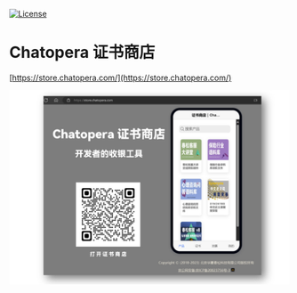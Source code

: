  [![License](https://cdndownload2.chatopera.com/cskefu/licenses/chunsong1.0.svg)](https://www.cskefu.com/licenses/v1.html "开源许可协议")
 
# Chatopera 证书商店

[https://store.chatopera.com/](https://store.chatopera.com/)

![img](./assets/imgs/screenshot_20231103115651.jpg)